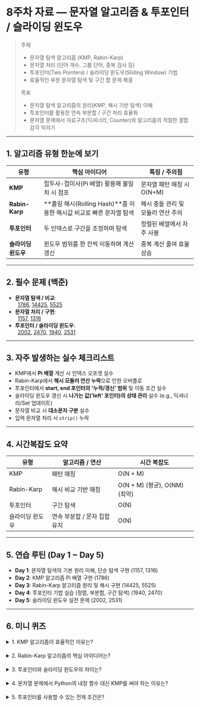 # 8주차 자료 — 문자열 알고리즘 & 투포인터 / 슬라이딩 윈도우

> 주제  
> - 문자열 탐색 알고리즘 (KMP, Rabin-Karp)  
> - 문자열 처리 (단어 개수, 그룹 단어, 중복 검사 등)  
> - 투포인터(Two Pointers) / 슬라이딩 윈도우(Sliding Window) 기법  
> - 효율적인 부분 문자열 탐색 및 구간 합 문제 해결  
>
> 목표  
> - 문자열 탐색 알고리즘의 원리(KMP, 해시 기반 탐색) 이해  
> - 투포인터를 활용한 연속 부분합 / 구간 처리 효율화  
> - 문자열 문제에서 자료구조(딕셔너리, Counter)와 알고리즘의 적절한 결합 감각 익히기  

---

## 1. 알고리즘 유형 한눈에 보기

| 유형 | 핵심 아이디어 | 특징 / 주의점 |
|------|----------------|----------------|
| **KMP** | 접두사-접미사(Pi 배열) 활용해 불일치 시 점프 | 문자열 패턴 매칭 시 O(N+M) |
| **Rabin-Karp** | **롤링 해시(Rolling Hash)**를 이용한 해시값 비교로 빠른 문자열 탐색 | 해시 충돌 관리 및 모듈러 연산 주의 |
| **투포인터** | 두 인덱스로 구간을 조정하며 탐색 | 정렬된 배열에서 자주 사용 |
| **슬라이딩 윈도우** | 윈도우 범위를 한 칸씩 이동하며 계산 갱신 | 중복 계산 줄여 효율 상승 |

---

## 2. 필수 문제 (백준)

- **문자열 탐색 / 비교**:  
 [1786](https://www.acmicpc.net/problem/1786), [14425](https://www.acmicpc.net/problem/14425), [5525](https://www.acmicpc.net/problem/5525)  
- **문자열 처리 / 구현**:  
 [1157](https://www.acmicpc.net/problem/1157), [1316](https://www.acmicpc.net/problem/1316)  
- **투포인터 / 슬라이딩 윈도우**:  
 [2002](https://www.acmicpc.net/problem/2002), [2470](https://www.acmicpc.net/problem/2470), [1940](https://www.acmicpc.net/problem/1940), [2531](https://www.acmicpc.net/problem/2531)

---

## 3. 자주 발생하는 실수 체크리스트

- KMP에서 **Pi 배열** 계산 시 인덱스 오프셋 실수  
- Rabin-Karp에서 **해시 모듈러 연산 누락**으로 인한 오버플로  
- 투포인터에서 **start, end 포인터의 '누적/갱신' 범위** 및 이동 조건 실수  
- 슬라이딩 윈도우 갱신 시 **나가는 값('left' 포인터)의 상태 관리** 실수 (e.g., 딕셔너리/Set 업데이트)  
- 문자열 비교 시 **대소문자 구분** 실수  
- 입력 문자열 처리 시 `strip()` 누락  

---

## 4. 시간복잡도 요약

| 유형 | 알고리즘 / 연산 | 시간 복잡도 |
|------|----------------|--------------|
| KMP | 패턴 매칭 | O(N + M) |
| Rabin-Karp | 해시 비교 기반 매칭 | O(N + M) (평균), O(NM) (최악) |
| 투포인터 | 구간 탐색 | O(N) |
| 슬라이딩 윈도우 | 연속 부분합 / 문자 집합 유지 | O(N) |

---

## 5. 연습 루틴 (Day 1 ~ Day 5)

- **Day 1**: 문자열 탐색의 기본 원리 이해, 단순 탐색 구현 (1157, 1316)
- **Day 2**: KMP 알고리즘 Pi 배열 구현 (1786)
- **Day 3**: Rabin-Karp 알고리즘 원리 및 해시 구현 (14425, 5525)
- **Day 4**: 투포인터 기법 실습 (정렬, 부분합, 구간 탐색) (1940, 2470)
- **Day 5**: 슬라이딩 윈도우 실전 문제 (2002, 2531)

---

## 6. 미니 퀴즈

<details>
<summary>1. KMP 알고리즘이 효율적인 이유는?</summary>
KMP는 불일치가 발생했을 때, 이미 일치했던 접두사 정보를 활용해 비교를 되돌리지 않고 점프합니다. 이를 위해 **Pi 배열**(접두사와 접미사의 최대 일치 길이)을 이용해 O(N+M)의 시간 복잡도로 탐색이 가능합니다.
</details>
<br>

<details>
<summary>2. Rabin-Karp 알고리즘의 핵심 아이디어는?</summary>
문자열의 해시값을 이용해 빠르게 비교합니다. 매번 전체 문자열을 비교하는 대신, 윈도우 내 문자열의 해시를 갱신하며 패턴과 동일한 해시인지 확인합니다.
</details>
<br>

<details>
<summary>3. 투포인터와 슬라이딩 윈도우의 차이는?</summary>
투포인터는 구간의 양 끝을 자유롭게 조정하며 탐색하는 기법이고, 슬라이딩 윈도우는 일정 크기의 구간을 한 칸씩 이동하며 합이나 상태를 갱신하는 방식입니다.
</details>
<br>

<details>
<summary>4. 문자열 문제에서 Python의 내장 함수 대신 KMP를 써야 하는 이유는?</summary>
`in`, `find` 등의 내장함수는 구현체에 따라 O(NM)의 복잡도를 가질 수 있습니다. 반면, KMP는 항상 O(N+M)으로 안정적이고 효율적입니다.
</details>
<br>

<details>
<summary>5. 투포인터를 사용할 수 있는 전제 조건은?</summary>
대부분의 경우 **정렬된 배열**이어야 하며, 포인터 이동 방향이 **단조 증가/감소** 구조를 가져야 합니다.
</details>
<br>
